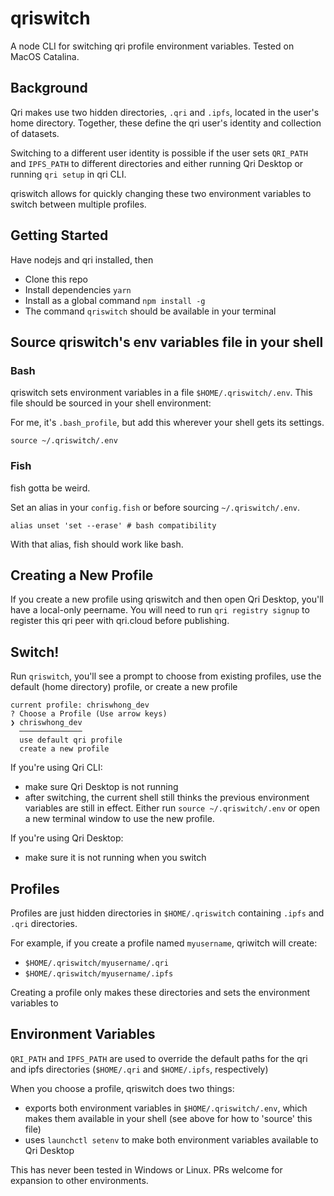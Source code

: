 # qriswitch

A node CLI for switching qri profile environment variables.  Tested on MacOS Catalina.

## Background

Qri makes use two hidden directories, `.qri` and `.ipfs`, located in the user's home directory. Together, these define the qri user's identity and collection of datasets.

Switching to a different user identity is possible if the user sets `QRI_PATH` and `IPFS_PATH` to different directories and either running Qri Desktop or running `qri setup` in qri CLI.

qriswitch allows for quickly changing these two environment variables to switch between multiple profiles.

## Getting Started

Have nodejs and qri installed, then

- Clone this repo
- Install dependencies `yarn`
- Install as a global command `npm install -g`
- The command `qriswitch` should be available in your terminal

## Source qriswitch's env variables file in your shell

### Bash

qriswitch sets environment variables in a file `$HOME/.qriswitch/.env`.  This file should be sourced in your shell environment:

For me, it's `.bash_profile`, but add this wherever your shell gets its settings.
```
source ~/.qriswitch/.env
```

### Fish

fish gotta be weird.

Set an alias in your `config.fish` or before sourcing `~/.qriswitch/.env`.

```
alias unset 'set --erase' # bash compatibility
```

With that alias, fish should work like bash.

## Creating a New Profile

If you create a new profile using qriswitch and then open Qri Desktop, you'll have a local-only peername.
You will need to run `qri registry signup` to register this qri peer with qri.cloud before publishing.

## Switch!

Run `qriswitch`, you'll see a prompt to choose from existing profiles, use the default (home directory) profile, or create a new profile

```
current profile: chriswhong_dev
? Choose a Profile (Use arrow keys)
❯ chriswhong_dev
  ──────────────
  use default qri profile
  create a new profile
```

If you're using Qri CLI:
- make sure Qri Desktop is not running
- after switching, the current shell still thinks the previous environment variables are still in effect.  Either run `source ~/.qriswitch/.env` or open a new terminal window to use the new profile.

If you're using Qri Desktop:
- make sure it is not running when you switch

## Profiles

Profiles are just hidden directories in `$HOME/.qriswitch` containing `.ipfs` and `.qri` directories.

For example, if you create a profile named `myusername`, qriwitch will create:
- `$HOME/.qriswitch/myusername/.qri`
- `$HOME/.qriswitch/myusername/.ipfs`

Creating a profile only makes these directories and sets the environment variables to

## Environment Variables

`QRI_PATH` and `IPFS_PATH` are used to override the default paths for the qri and ipfs directories (`$HOME/.qri` and `$HOME/.ipfs`, respectively)

When you choose a profile, qriswitch does two things:
- exports both environment variables in `$HOME/.qriswitch/.env`, which makes them available in your shell (see above for how to 'source' this file)
- uses `launchctl setenv` to make both environment variables available to Qri Desktop

This has never been tested in Windows or Linux.  PRs welcome for expansion to other environments.
